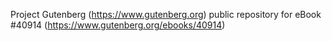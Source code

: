 Project Gutenberg (https://www.gutenberg.org) public repository for eBook #40914 (https://www.gutenberg.org/ebooks/40914)

